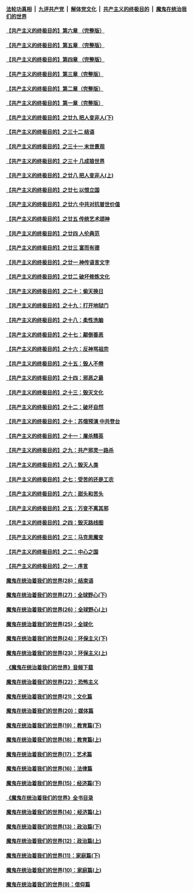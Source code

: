 

####  [法轮功真相](../../../../basic/blob/master/README.md?t=04101830) &nbsp;|&nbsp; [九评共产党](../../../../9ping.md/blob/master/README.md?t=04101830) &nbsp;|&nbsp; [解体党文化](../../../../jtdwh.md/blob/master/README.md?t=04101830)  &nbsp;|&nbsp; [共产主义的终极目的](../../../../gczydzjmd.md/blob/master/README.md?t=04101830) &nbsp;|&nbsp; [魔鬼在统治我们的世界](../../../../mgztzwmdsj.md/blob/master/README.md?t=04101830) 

#### [【共产主义的终极目的】第六章 （完整版）](../pages/nsc422/n11428913.md?t=04101830) 

#### [【共产主义的终极目的】第五章 （完整版）](../pages/nsc422/n11428912.md?t=04101830) 

#### [【共产主义的终极目的】第四章 （完整版）](../pages/nsc422/n11428907.md?t=04101830) 

#### [【共产主义的终极目的】第三章（完整版）](../pages/nsc422/n11428848.md?t=04101830) 

#### [【共产主义的终极目的】第二章（完整版）](../pages/nsc422/n11428831.md?t=04101830) 

#### [【共产主义的终极目的】第一章（完整版）](../pages/nsc422/n11417651.md?t=04101830) 

#### [【共产主义的终极目的】之廿九 把人变非人(下)](../pages/nsc422/n11344140.md?t=04101830) 

#### [【共产主义的终极目的】之三十二 结语](../pages/nsc422/n11360535.md?t=04101830) 

#### [【共产主义的终极目的】之三十一 末世景观](../pages/nsc422/n11351129.md?t=04101830) 

#### [【共产主义的终极目的】之三十 几成狼世界](../pages/nsc422/n11348280.md?t=04101830) 

#### [【共产主义的终极目的】之廿八 把人变非人(上)](../pages/nsc422/n11340492.md?t=04101830) 

#### [【共产主义的终极目的】之廿七 以恨立国](../pages/nsc422/n11336944.md?t=04101830) 

#### [【共产主义的终极目的】之廿六 中共对抗普世价值](../pages/nsc422/n11324785.md?t=04101830) 

#### [【共产主义的终极目的】之廿五 传统艺术颂神](../pages/nsc422/n11296396.md?t=04101830) 

#### [【共产主义的终极目的】之廿四 人伦典范](../pages/nsc422/n11296397.md?t=04101830) 

#### [【共产主义的终极目的】之廿三 富而有德](../pages/nsc422/n11283598.md?t=04101830) 

#### [【共产主义的终极目的】之廿一 神传语言文字](../pages/nsc422/n11263265.md?t=04101830) 

#### [【共产主义的终极目的】之廿二 破坏修炼文化](../pages/nsc422/n11245728.md?t=04101830) 

#### [【共产主义的终极目的】之二十：偷天换日](../pages/nsc422/n11238846.md?t=04101830) 

#### [【共产主义的终极目的】之十九：打开地狱门](../pages/nsc422/n11206376.md?t=04101830) 

#### [【共产主义的终极目的】之十八：柔性洗脑](../pages/nsc422/n11199994.md?t=04101830) 

#### [【共产主义的终极目的】之十七：颠倒善恶](../pages/nsc422/n11179782.md?t=04101830) 

#### [【共产主义的终极目的】之十六：反神骂祖宗](../pages/nsc422/n11166798.md?t=04101830) 

#### [【共产主义的终极目的】之十五：毁人不倦](../pages/nsc422/n11166792.md?t=04101830) 

#### [【共产主义的终极目的】之十四：邪恶之最](../pages/nsc422/n11150249.md?t=04101830) 

#### [【共产主义的终极目的】之十三：毁灭文化](../pages/nsc422/n11135227.md?t=04101830) 

#### [【共产主义的终极目的】之十二：破坏自然](../pages/nsc422/n11135214.md?t=04101830) 

#### [【共产主义的终极目的】之十：苏俄预演 中共登台](../pages/nsc422/n11118424.md?t=04101830) 

#### [【共产主义的终极目的】之十一：屠杀精英](../pages/nsc422/n11118442.md?t=04101830) 

#### [【共产主义的终极目的】之九：共产邪灵一路杀](../pages/nsc422/n11114139.md?t=04101830) 

#### [【共产主义的终极目的】之八：毁灭人类](../pages/nsc422/n11108503.md?t=04101830) 

#### [【共产主义的终极目的】之七：受苦的还是工农](../pages/nsc422/n11101809.md?t=04101830) 

#### [【共产主义的终极目的】之六：甜头和苦头](../pages/nsc422/n11096971.md?t=04101830) 

#### [【共产主义的终极目的】之五：万变不离其邪](../pages/nsc422/n11091285.md?t=04101830) 

#### [【共产主义的终极目的】之四：毁灭路线图](../pages/nsc422/n11086284.md?t=04101830) 

#### [【共产主义的终极目的】之三：马克思魔变](../pages/nsc422/n11061941.md?t=04101830) 

#### [【共产主义的终极目的】之二：中心之国](../pages/nsc422/n11047728.md?t=04101830) 

#### [【共产主义的终极目的】之一：序言](../pages/nsc422/n11086077.md?t=04101830) 

#### [魔鬼在统治着我们的世界(28)：结束语](../pages/nsc422/n10936246.md?t=04101830) 

#### [魔鬼在统治着我们的世界(27)：全球野心(下)](../pages/nsc422/n10928319.md?t=04101830) 

#### [魔鬼在统治着我们的世界(26)：全球野心(上)](../pages/nsc422/n10900318.md?t=04101830) 

#### [魔鬼在统治着我们的世界(25)：全球化](../pages/nsc422/n10788205.md?t=04101830) 

#### [魔鬼在统治着我们的世界(24)：环保主义(下)](../pages/nsc422/n10695307.md?t=04101830) 

#### [魔鬼在统治着我们的世界(23)：环保主义(上)](../pages/nsc422/n10688613.md?t=04101830) 

#### [《魔鬼在统治着我们的世界》音频下载](../pages/nsc422/n10635553.md?t=04101830) 

#### [魔鬼在统治着我们的世界(22)：恐怖主义](../pages/nsc422/n10614727.md?t=04101830) 

#### [魔鬼在统治着我们的世界(21)：文化篇](../pages/nsc422/n10597706.md?t=04101830) 

#### [魔鬼在统治着我们的世界(20)：媒体篇](../pages/nsc422/n10586579.md?t=04101830) 

#### [魔鬼在统治着我们的世界(19)：教育篇(下)](../pages/nsc422/n10564808.md?t=04101830) 

#### [魔鬼在统治着我们的世界(18)：教育篇(上)](../pages/nsc422/n10526970.md?t=04101830) 

#### [魔鬼在统治着我们的世界(17)：艺术篇](../pages/nsc422/n10499093.md?t=04101830) 

#### [魔鬼在统治着我们的世界(16)：法律篇](../pages/nsc422/n10485969.md?t=04101830) 

#### [魔鬼在统治着我们的世界(15)：经济篇(下)](../pages/nsc422/n10469975.md?t=04101830) 

#### [《魔鬼在统治着我们的世界》全书目录](../pages/nsc422/n10464261.md?t=04101830) 

#### [魔鬼在统治着我们的世界(14)：经济篇(上)](../pages/nsc422/n10457370.md?t=04101830) 

#### [魔鬼在统治着我们的世界(13)：政治篇(下)](../pages/nsc422/n10448270.md?t=04101830) 

#### [魔鬼在统治着我们的世界(12)：政治篇(上)](../pages/nsc422/n10444576.md?t=04101830) 

#### [魔鬼在统治着我们的世界(11)：家庭篇(下)](../pages/nsc422/n10440961.md?t=04101830) 

#### [魔鬼在统治着我们的世界(10)：家庭篇(上)](../pages/nsc422/n10435448.md?t=04101830) 

#### [魔鬼在统治着我们的世界(9)：信仰篇](../pages/nsc422/n10432159.md?t=04101830) 

